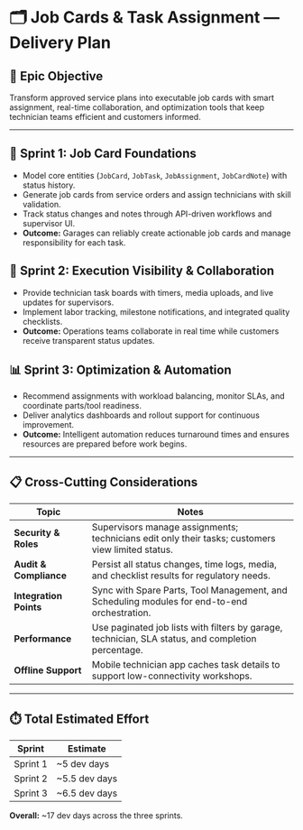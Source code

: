 # 🗂️ Job Cards & Task Assignment — Delivery Plan

## 🎯 Epic Objective
Transform approved service plans into executable job cards with smart assignment, real-time collaboration, and optimization tools that keep technician teams efficient and customers informed.

---

## 🚀 Sprint 1: Job Card Foundations
- Model core entities (`JobCard`, `JobTask`, `JobAssignment`, `JobCardNote`) with status history.
- Generate job cards from service orders and assign technicians with skill validation.
- Track status changes and notes through API-driven workflows and supervisor UI.
- **Outcome:** Garages can reliably create actionable job cards and manage responsibility for each task.

## 🔧 Sprint 2: Execution Visibility & Collaboration
- Provide technician task boards with timers, media uploads, and live updates for supervisors.
- Implement labor tracking, milestone notifications, and integrated quality checklists.
- **Outcome:** Operations teams collaborate in real time while customers receive transparent status updates.

## 📊 Sprint 3: Optimization & Automation
- Recommend assignments with workload balancing, monitor SLAs, and coordinate parts/tool readiness.
- Deliver analytics dashboards and rollout support for continuous improvement.
- **Outcome:** Intelligent automation reduces turnaround times and ensures resources are prepared before work begins.

---

## 📋 Cross-Cutting Considerations
| Topic | Notes |
|-------|-------|
| **Security & Roles** | Supervisors manage assignments; technicians edit only their tasks; customers view limited status. |
| **Audit & Compliance** | Persist all status changes, time logs, media, and checklist results for regulatory needs. |
| **Integration Points** | Sync with Spare Parts, Tool Management, and Scheduling modules for end-to-end orchestration. |
| **Performance** | Use paginated job lists with filters by garage, technician, SLA status, and completion percentage. |
| **Offline Support** | Mobile technician app caches task details to support low-connectivity workshops. |

---

## ⏱️ Total Estimated Effort
| Sprint | Estimate |
|--------|----------|
| Sprint 1 | ~5 dev days |
| Sprint 2 | ~5.5 dev days |
| Sprint 3 | ~6.5 dev days |

**Overall:** ~17 dev days across the three sprints.
